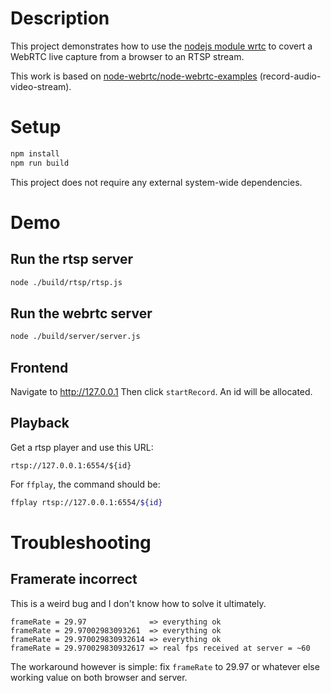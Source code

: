# Description

This project demonstrates how to use the [nodejs module wrtc](https://www.npmjs.com/package/wrtc) to covert a WebRTC live capture from a browser to an RTSP stream.

This work is based on [node-webrtc/node-webrtc-examples](https://github.com/node-webrtc/node-webrtc-examples) (record-audio-video-stream).

# Setup

```bash
npm install
npm run build
```

This project does not require any external system-wide dependencies.

# Demo

## Run the rtsp server

```bash
node ./build/rtsp/rtsp.js
```

## Run the webrtc server

```bash
node ./build/server/server.js
```

## Frontend

Navigate to http://127.0.0.1 Then click `startRecord`. An id will be allocated.

## Playback

Get a rtsp player and use this URL:

```
rtsp://127.0.0.1:6554/${id}
```

For `ffplay`, the command should be:

```bash
ffplay rtsp://127.0.0.1:6554/${id}
```

# Troubleshooting

## Framerate incorrect

This is a weird bug and I don't know how to solve it ultimately.

```
frameRate = 29.97              => everything ok
frameRate = 29.97002983093261  => everything ok
frameRate = 29.970029830932614 => everything ok
frameRate = 29.970029830932617 => real fps received at server = ~60
```

The workaround however is simple: fix `frameRate` to 29.97 or whatever else working value on both browser and server.


